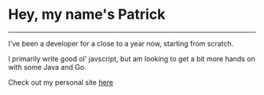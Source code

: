 # Hey, my name's Patrick
___

I've been a developer for a close to a year now, starting from scratch.

I primarily write good ol' javscript, but am looking to get a bit more hands on with some Java and Go.

Check out my personal site [here](https://bifflecod.es)